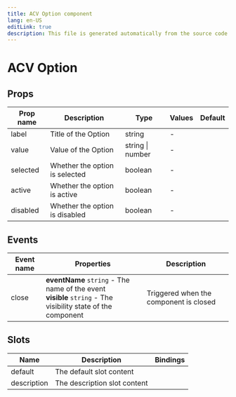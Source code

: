 ```yaml
---
title: ACV Option component
lang: en-US
editLink: true
description: This file is generated automatically from the source code. Changes made here will be lost.
---
```


# ACV Option

<!--@include: ./option.doc.md-->

## Props

| Prop name | Description                    | Type             | Values | Default |
| --------- | ------------------------------ | ---------------- | ------ | ------- |
| label     | Title of the Option            | string           | -      |         |
| value     | Value of the Option            | string \| number | -      |         |
| selected  | Whether the option is selected | boolean          | -      |         |
| active    | Whether the option is active   | boolean          | -      |         |
| disabled  | Whether the option is disabled | boolean          | -      |         |

## Events

| Event name | Properties                                                                                                      | Description                            |
| ---------- | --------------------------------------------------------------------------------------------------------------- | -------------------------------------- |
| close      | **eventName** `string` - The name of the event<br/>**visible** `string` - The visibility state of the component | Triggered when the component is closed |

## Slots

| Name        | Description                  | Bindings |
| ----------- | ---------------------------- | -------- |
| default     | The default slot content     |          |
| description | The description slot content |          |
